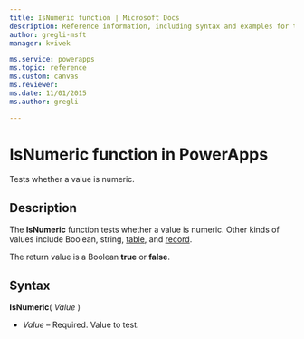 ```yaml
---
title: IsNumeric function | Microsoft Docs
description: Reference information, including syntax and examples for the IsNumeric function in PowerApps
author: gregli-msft
manager: kvivek

ms.service: powerapps
ms.topic: reference
ms.custom: canvas
ms.reviewer:
ms.date: 11/01/2015
ms.author: gregli

---
```

# IsNumeric function in PowerApps
Tests whether a value is numeric.

## Description
The **IsNumeric** function tests whether a value is numeric.  Other kinds of values include Boolean, string, [table](../working-with-tables.md), and [record](../working-with-tables.md#records).

The return value is a Boolean **true** or **false**.

## Syntax
**IsNumeric**( *Value* )

* *Value* – Required. Value to test.

